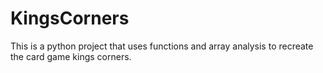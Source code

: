 # KingsCorners
This is a python project that uses functions and array analysis to recreate the card game kings corners.
